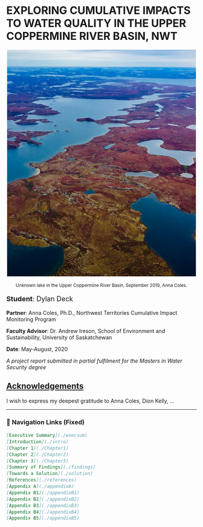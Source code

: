 <h1 id="exploring-cumulative-impacts-to-water-quality-in-the-upper-coppermine-river-basin-nwt">
  EXPLORING CUMULATIVE IMPACTS TO WATER QUALITY IN THE UPPER COPPERMINE RIVER BASIN, NWT
</h1>

<div style="text-align: center;">
  <p><img src="IMG_8632.jpg" alt="Coppermine" width="500" height="600"></p>
  <p style="font-size: smaller;">Unknown lake in the Upper Coppermine River Basin, September 2019, Anna Coles.</p>
</div>

<div style="text-align: left;">
  <p style="font-size: large;"><strong>Student</strong>: Dylan Deck</p>
  <p><strong>Partner</strong>: Anna Coles, Ph.D., Northwest Territories Cumulative Impact Monitoring Program</p>
  <p><strong>Faculty Advisor</strong>: Dr. Andrew Ireson, School of Environment and Sustainability, University of Saskatchewan</p>
  <p><strong>Date</strong>: May-August, 2020</p>
  <p><em>A project report submitted in partial fulfilment for the Masters in Water Security degree</em></p>
</div>

## [Acknowledgements](#acknowledgements)

<p>I wish to express my deepest gratitude to Anna Coles, Dion Kelly, ...</p>

---

### 📎 Navigation Links (Fixed)

```md
[Executive Summary](./execsum)  
[Introduction](./intro)  
[Chapter 1](./Chapter1)  
[Chapter 2](./Chapter2)  
[Chapter 3](./Chapter3)  
[Summary of Findings](./findings)  
[Towards a Solution](./solution)  
[References](./references)  
[Appendix A](./appendixA)  
[Appendix B1](./appendixB1)  
[Appendix B2](./appendixB2)  
[Appendix B3](./appendixB3)  
[Appendix B4](./appendixB4)  
[Appendix B5](./appendixB5)
